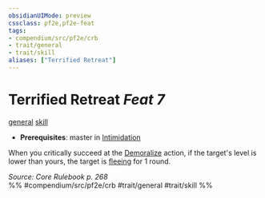 ```yaml
---
obsidianUIMode: preview
cssclass: pf2e,pf2e-feat
tags:
- compendium/src/pf2e/crb
- trait/general
- trait/skill
aliases: ["Terrified Retreat"]
---
```

# Terrified Retreat  *Feat 7*  
[general](../../Rules/traits/general.md)  [skill](../../Rules/traits/skill.md)  

- **Prerequisites**: master in [Intimidation](../skills.md#Intimidation)

When you critically succeed at the [Demoralize](../../Rules/actions/demoralize.md) action, if the target's level is lower than yours, the target is [fleeing](../../Rules/conditions.md#Fleeing) for 1 round.

*Source: Core Rulebook p. 268*  
%% #compendium/src/pf2e/crb #trait/general #trait/skill %%